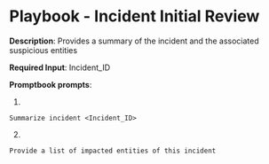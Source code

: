 # Playbook - Incident Initial Review 

**Description**: Provides a summary of the incident and the associated suspicious entities

**Required Input**: Incident_ID

**Promptbook prompts**:

1. 
 ```
Summarize incident <Incident_ID>
 ```
2.  
 ```
Provide a list of impacted entities of this incident
 ```
